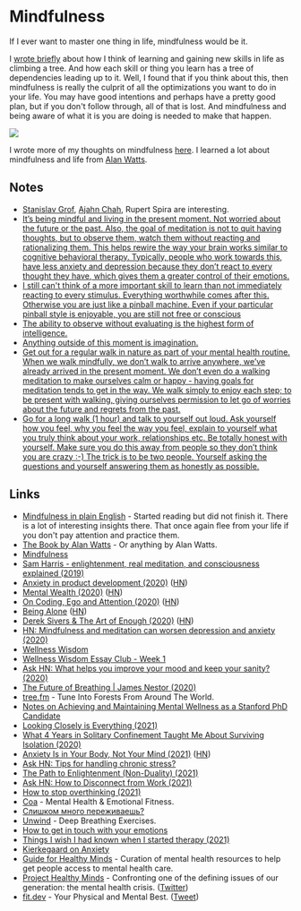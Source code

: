 # Mindfulness

If I ever want to master one thing in life, mindfulness would be it.

I [wrote briefly](https://medium.com/@nikitavoloboev/the-root-of-it-all-9b6ab6a77e1d) about how I think of learning and gaining new skills in life as climbing a tree. And how each skill or thing you learn has a tree of dependencies leading up to it. Well, I found that if you think about this, then mindfulness is really the culprit of all the optimizations you want to do in your life. You may have good intentions and perhaps have a pretty good plan, but if you don't follow through, all of that is lost. And mindfulness and being aware of what it is you are doing is needed to make that happen.

![](https://www.waterfordcounselingservices.com/wp-content/uploads/2015/10/mindfull.jpg)

I wrote more of my thoughts on mindfulness [here](meditation.md). I learned a lot about mindfulness and life from [Alan Watts](../humans/alan-watts.md).

## Notes

- [Stanislav Grof](http://en.wikipedia.org/wiki/Stanislav_Grof), [Ajahn Chah](http://en.wikipedia.org/wiki/Ajahn_Chah), Rupert Spira are interesting.
- [It’s being mindful and living in the present moment. Not worried about the future or the past. Also, the goal of meditation is not to quit having thoughts, but to observe them, watch them without reacting and rationalizing them. This helps rewire the way your brain works similar to cognitive behavioral therapy. Typically, people who work towards this, have less anxiety and depression because they don’t react to every thought they have, which gives them a greater control of their emotions.](https://www.reddit.com/r/RationalPsychonaut/comments/fsjp6s/in_the_psychedelic_community_its_insinuated_that/)
- [I still can't think of a more important skill to learn than not immediately reacting to every stimulus. Everything worthwhile comes after this. Otherwise you are just like a pinball machine. Even if your particular pinball style is enjoyable, you are still not free or conscious](https://twitter.com/KevinDMackay/status/1372231092858720261)
- [The ability to observe without evaluating is the highest form of intelligence.](https://twitter.com/stephsmithio/status/1388574607527931904)
- [Anything outside of this moment is imagination.](https://www.reddit.com/r/Psychonaut/comments/n88ll1/holy_sht/)
- [Get out for a regular walk in nature as part of your mental health routine. When we walk mindfully, we don’t walk to arrive anywhere, we’ve already arrived in the present moment. We don’t even do a walking meditation to make ourselves calm or happy - having goals for meditation tends to get in the way. We walk simply to enjoy each step; to be present with walking, giving ourselves permission to let go of worries about the future and regrets from the past.](https://www.reddit.com/r/Meditation/comments/nczwzx/get_out_for_a_regular_walk_in_nature_as_part_of/)
- [Go for a long walk (1 hour) and talk to yourself out loud. Ask yourself how you feel, why you feel the way you feel, explain to yourself what you truly think about your work, relationships etc. Be totally honest with yourself. Make sure you do this away from people so they don’t think you are crazy :-) The trick is to be two people. Yourself asking the questions and yourself answering them as honestly as possible.](https://news.ycombinator.com/item?id=27981529)

## Links

- [Mindfulness in plain English](http://misc.equanimity.info/downloads/mindfulness_in_plain_english.pdf) - Started reading but did not finish it. There is a lot of interesting insights there. That once again flee from your life if you don't pay attention and practice them.
- [The Book by Alan Watts](http://www.freespiritualebooks.com/uploads/5/0/5/8/50589505/the-book-on-the-taboo-against-knowing-who-you-are-by-alan-watts.pdf) - Or anything by Alan Watts.
- [Mindfulness](https://brandur.org/fragments/mindfulness)
- [Sam Harris - enlightenment, real meditation, and consciousness explained (2019)](https://overcast.fm/+RxHHyjxgA)
- [Anxiety in product development (2020)](https://andreschweighofer.com/agile/anxiety-in-product-development/) ([HN](https://news.ycombinator.com/item?id=23415922))
- [Mental Wealth (2020)](https://jjbeshara.com/2020/06/04/mental-wealth/) ([HN](https://news.ycombinator.com/item?id=23426189))
- [On Coding, Ego and Attention (2020)](https://josebrowne.com/on-coding-ego-and-attention/) ([HN](https://news.ycombinator.com/item?id=23526417))
- [Being Alone](https://www.ankit.fyi/being-alone) ([HN](https://news.ycombinator.com/item?id=23592161))
- [Derek Sivers & The Art of Enough (2020)](https://brendancahill.io/brensblog/dereksivers) ([HN](https://news.ycombinator.com/item?id=24020263))
- [HN: Mindfulness and meditation can worsen depression and anxiety (2020)](https://news.ycombinator.com/item?id=24185710)
- [Wellness Wisdom](https://wellnesswisdom.substack.com/)
- [Wellness Wisdom Essay Club - Week 1](https://docs.google.com/document/d/1W5m2qVAvrmodXv10ATWhfwSLZNNtysFyygtZes3-xH0/edit)
- [Ask HN: What helps you improve your mood and keep your sanity? (2020)](https://news.ycombinator.com/item?id=25099731)
- [The Future of Breathing | James Nestor (2020)](https://www.youtube.com/watch?v=5vQ0PM7A764)
- [tree.fm](https://www.tree.fm/) - Tune Into Forests From Around The World.
- [Notes on Achieving and Maintaining Mental Wellness as a Stanford PhD Candidate](https://docs.google.com/document/d/1Q0CtPEONRQTimjz9fiuiBwedDFOTYsfyA7ntFaq84Js/edit#heading=h.j6ht6j6d4j5z)
- [Looking Closely is Everything (2021)](https://craigmod.com/essays/looking_closely/)
- [What 4 Years in Solitary Confinement Taught Me About Surviving Isolation (2020)](https://humanparts.medium.com/8ight-things-i-learned-in-solitary-confiment-that-will-help-you-keep-calm-during-the-coronavirus-a5a253c2fe7e)
- [Anxiety Is in Your Body, Not Your Mind (2021)](https://elemental.medium.com/anxiety-is-in-your-body-not-your-mind-93031abd14eb) ([HN](https://news.ycombinator.com/item?id=26774145))
- [Ask HN: Tips for handling chronic stress?](https://news.ycombinator.com/item?id=26859401)
- [The Path to Enlightenment (Non-Duality) (2021)](https://www.youtube.com/watch?v=FuhvJpTh0eQ)
- [Ask HN: How to Disconnect from Work (2021)](https://news.ycombinator.com/item?id=27326607)
- [How to stop overthinking (2021)](https://psyche.co/guides/how-to-stop-overthinking-with-help-from-metacognitive-strategies)
- [Coa](https://www.joincoa.com/) - Mental Health & Emotional Fitness.
- [Слишком много переживаешь?](https://www.youtube.com/watch?v=FgNUX99qhP8)
- [Unwind](https://unwind.to/) - Deep Breathing Exercises.
- [How to get in touch with your emotions](https://gist.github.com/Gabriel439/cc76537f4f0f578958e54865b60558a8)
- [Things I wish I had known when I started therapy (2021)](https://twitter.com/dremilyanhalt/status/1162054532899098624)
- [Kierkegaard on Anxiety](https://www.youtube.com/watch?v=ZeaEY-jtR48)
- [Guide for Healthy Minds](https://app.projecthealthyminds.com/) - Curation of mental health resources to help get people access to mental health care.
- [Project Healthy Minds](https://www.projecthealthyminds.com/) - Confronting one of the defining issues of our generation: the mental health crisis. ([Twitter](https://twitter.com/ProjHealthyMind))
- [fit.dev](https://fit.dev/) - Your Physical and Mental Best. ([Tweet](https://twitter.com/toddmotto/status/1437741239005294597))
